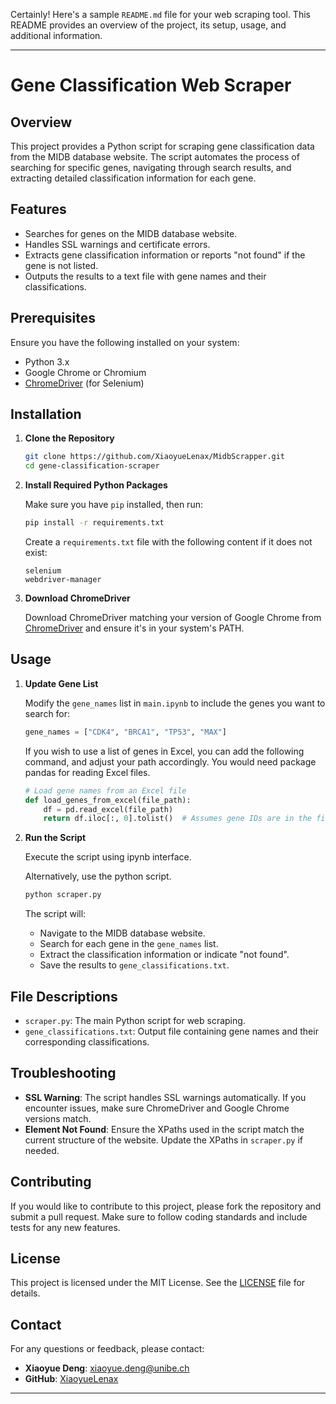 Certainly! Here's a sample `README.md` file for your web scraping tool. This README provides an overview of the project, its setup, usage, and additional information.

---

# Gene Classification Web Scraper

## Overview

This project provides a Python script for scraping gene classification data from the MIDB database website. The script automates the process of searching for specific genes, navigating through search results, and extracting detailed classification information for each gene.

## Features

- Searches for genes on the MIDB database website.
- Handles SSL warnings and certificate errors.
- Extracts gene classification information or reports "not found" if the gene is not listed.
- Outputs the results to a text file with gene names and their classifications.

## Prerequisites

Ensure you have the following installed on your system:

- Python 3.x
- Google Chrome or Chromium
- [ChromeDriver](https://sites.google.com/chromium.org/driver/) (for Selenium)

## Installation

1. **Clone the Repository**

   ```bash
   git clone https://github.com/XiaoyueLenax/MidbScrapper.git
   cd gene-classification-scraper
   ```

2. **Install Required Python Packages**

   Make sure you have `pip` installed, then run:

   ```bash
   pip install -r requirements.txt
   ```

   Create a `requirements.txt` file with the following content if it does not exist:

   ```
   selenium
   webdriver-manager
   ```

3. **Download ChromeDriver**

   Download ChromeDriver matching your version of Google Chrome from [ChromeDriver](https://sites.google.com/chromium.org/driver/) and ensure it's in your system's PATH.

## Usage

1. **Update Gene List**

   Modify the `gene_names` list in `main.ipynb` to include the genes you want to search for:

   ```python
   gene_names = ["CDK4", "BRCA1", "TP53", "MAX"]
   ```

   If you wish to use a list of genes in Excel, you can add the following command, and adjust your path accordingly.
   You would need package pandas for reading Excel files.

   ```python
   # Load gene names from an Excel file
   def load_genes_from_excel(file_path):
       df = pd.read_excel(file_path)
       return df.iloc[:, 0].tolist()  # Assumes gene IDs are in the first column
   ```

3. **Run the Script**

   Execute the script using ipynb interface.

   Alternatively, use the python script.
   ```bash
   python scraper.py
   ```

   The script will:

   - Navigate to the MIDB database website.
   - Search for each gene in the `gene_names` list.
   - Extract the classification information or indicate "not found".
   - Save the results to `gene_classifications.txt`.

## File Descriptions

- `scraper.py`: The main Python script for web scraping.
- `gene_classifications.txt`: Output file containing gene names and their corresponding classifications.

## Troubleshooting

- **SSL Warning**: The script handles SSL warnings automatically. If you encounter issues, make sure ChromeDriver and Google Chrome versions match.
- **Element Not Found**: Ensure the XPaths used in the script match the current structure of the website. Update the XPaths in `scraper.py` if needed.

## Contributing

If you would like to contribute to this project, please fork the repository and submit a pull request. Make sure to follow coding standards and include tests for any new features.

## License

This project is licensed under the MIT License. See the [LICENSE](LICENSE) file for details.

## Contact

For any questions or feedback, please contact:

- **Xiaoyue Deng**: [xiaoyue.deng@unibe.ch](xiaoyue.deng@unibe.ch)
- **GitHub**: [XiaoyueLenax](https://github.com/XiaoyueLenax)

---
